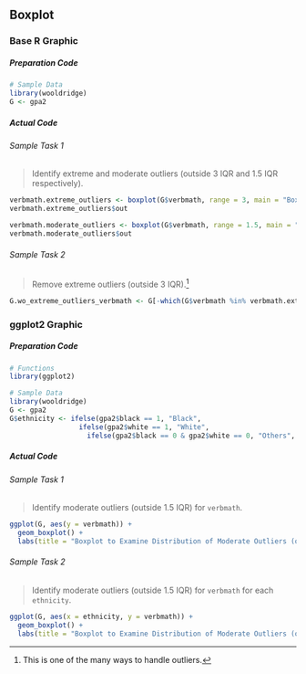 ## Boxplot
### Base R Graphic
##### Preparation Code
```r
# Sample Data
library(wooldridge)
G <- gpa2
```
##### Actual Code
###### Sample Task 1
>Identify extreme and moderate outliers (outside 3 IQR and 1.5 IQR respectively).
```r
verbmath.extreme_outliers <- boxplot(G$verbmath, range = 3, main = "Boxplot to Examine Distribution of Extreme Outliers (outside 3 IQR)")
verbmath.extreme_outliers$out

verbmath.moderate_outliers <- boxplot(G$verbmath, range = 1.5, main = "Boxplot to Examine Distribution of Moderate Outliers (outside 1.5 IQR)")
verbmath.moderate_outliers$out
```
###### Sample Task 2
>Remove extreme outliers (outside 3 IQR).[^1]
```r
G.wo_extreme_outliers_verbmath <- G[-which(G$verbmath %in% verbmath.extreme_outliers$out),]
```
### ggplot2 Graphic
##### Preparation Code
```r
# Functions
library(ggplot2)

# Sample Data
library(wooldridge)
G <- gpa2
G$ethnicity <- ifelse(gpa2$black == 1, "Black",
                 ifelse(gpa2$white == 1, "White",
                   ifelse(gpa2$black == 0 & gpa2$white == 0, "Others", -1)))
```
##### Actual Code
###### Sample Task 1
>Identify moderate outliers (outside 1.5 IQR) for `verbmath`.
```r
ggplot(G, aes(y = verbmath)) + 
  geom_boxplot() +
  labs(title = "Boxplot to Examine Distribution of Moderate Outliers (outside 1.5 IQR)")
```
###### Sample Task 2
> Identify moderate outliers (outside 1.5 IQR) for `verbmath` for each `ethnicity`.
```r
ggplot(G, aes(x = ethnicity, y = verbmath)) + 
  geom_boxplot() +
  labs(title = "Boxplot to Examine Distribution of Moderate Outliers (outside 1.5 IQR)")
```
[^1]: This is one of the many ways to handle outliers.
